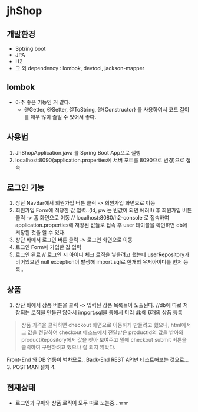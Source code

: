 # jhShop


## 개발환경
- Sptring boot
- JPA
- H2
- 그 외 dependency : lombok, devtool, jackson-mapper

## lombok
- 아주 좋은 기능인 거 같다.
  - @Getter, @Setter, @ToString, @{Constructor} 를 사용하여서 코드 길이를 매우 많이 줄일 수 있어서 좋다.


## 사용법
1. JhShopApplication.java 를 Spring Boot App으로 실행
2. localhost:8090(application.properties에 서버 포트를 8090으로 변경)으로 접속

## 로그인 기능
1. 상단 NavBar에서 회원가입 버튼 클릭 -> 회원가입 화면으로 이동
2. 회원가입 Form에 적당한 값 입력..(Id, pw 는 빈값이 되면 에러!!) 후 회원가입 버튼 클릭 -> 홈 화면으로 이동
// localhost:8080/h2-console 로 접속하여 application.properties에 저장된 값들로 접속 후 user 테이블을 확인하면 db에 저장된 것을 알 수 있다.
3. 상단 바에서 로그인 버튼 클릭 -> 로그인 화면으로 이동
4. 로그인 Form에 가입한 값 입력
5. 로그인 완료
// 로그인 시 아이디 체크 로직을 넣을려고 했는데 userRepository가 비어있으면 null exception이 발생해 import.sql로 한개의 유저아이디를 먼저 등록..


## 상품
1. 상단 바에서 상품 버튼을 클릭 -> 입력된 상품 목록들이 노출된다.
//db에 따로 저장되는 로직을 만들진 않아서 import.sql을 통해서 미리 db에 6개의 상품 등록
> 상품 가격을 클릭하면 checkout 화면으로 이동하게 만들려고 했으나, html에서 그 값을 전달하여 checkout 메소드에서
전달받은 productId의 값을 받아와 productRepository에서 값을 찾아 보여주고 밑에 checkout submit 버튼을 클릭하여 구현하려고 했으나 잘 되지 않았다.

Front-End 와 DB 연동이 벅차므로.. Back-End REST API만 테스트해보는 것으로...
3. POSTMAN 설치
4. 



## 현재상태
- 로그인과 구매와 상품 로직이 모두 따로 노는중...ㅠㅠ
